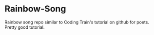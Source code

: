 # Rainbow-Song
Rainbow song repo similar to Coding Train's tutorial on github for poets.
Pretty good tutorial.
